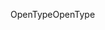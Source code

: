 <span data-ttu-id="c712a-101">OpenType</span><span class="sxs-lookup"><span data-stu-id="c712a-101">OpenType</span></span>